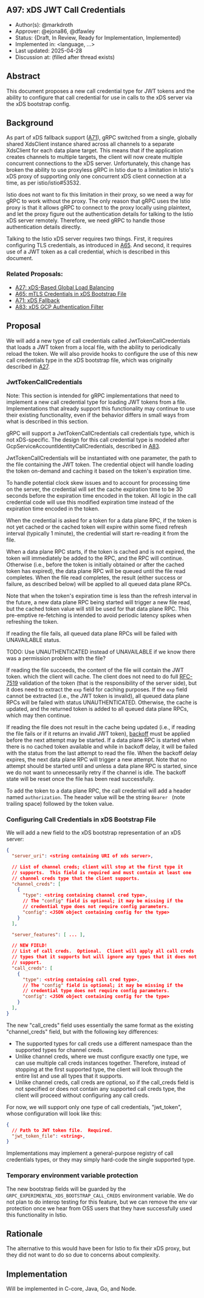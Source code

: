 A97: xDS JWT Call Credentials
----
* Author(s): @markdroth
* Approver: @ejona86, @dfawley
* Status: {Draft, In Review, Ready for Implementation, Implemented}
* Implemented in: <language, ...>
* Last updated: 2025-04-28
* Discussion at: <google group thread> (filled after thread exists)

## Abstract

This document proposes a new call credential type for JWT tokens and the
ability to configure that call credential for use in calls to the xDS
server via the xDS bootstrap config.

## Background

As part of xDS fallback support ([A71]), gRPC switched from a single,
globally shared XdsClient instance shared across all channels to
a separate XdsClient for each data plane target.  This means that
if the application creates channels to multiple targets, the client
will now create multiple concurrent connections to the xDS server.
Unfortunately, this change has broken the ability to use proxyless gRPC
in Istio due to a limitation in Istio's xDS proxy of supporting only one
concurrent xDS client connection at a time, as per istio/istio#53532.

Istio does not want to fix this limitation in their proxy, so we need a
way for gRPC to work without the proxy.  The only reason that gRPC uses
the Istio proxy is that it allows gRPC to connect to the proxy locally
using plaintext, and let the proxy figure out the authentication details
for talking to the Istio xDS server remotely.  Therefore, we need gRPC
to handle those authentication details directly.

Talking to the Istio xDS server requires two things.  First, it requires
configuring TLS credentials, as introduced in [A65].  And second, it
requires use of a JWT token as a call credential, which is described in
this document.

### Related Proposals: 
* [A27: xDS-Based Global Load Balancing][A27]
* [A65: mTLS Credentials in xDS Bootstrap File][A65]
* [A71: xDS Fallback][A71]
* [A83: xDS GCP Authentication Filter][A83]

[A27]: A27-xds-global-load-balancing.md
[A65]: A65-xds-mtls-creds-in-bootstrap.md
[A71]: A71-xds-fallback.md
[A83]: A83-xds-gcp-authn-filter.md

## Proposal

We will add a new type of call credentials called JwtTokenCallCredentials
that loads a JWT token from a local file, with the ability to
periodically reload the token.  We will also provide hooks to configure
the use of this new call credentials type in the xDS bootstrap file,
which was originally described in [A27].

### JwtTokenCallCredentials

Note: This section is intended for gRPC implementations that need to
implement a new call credential type for loading JWT tokens from a file.
Implementations that already support this functionality may continue to
use their existing functionality, even if the behavior differs in small
ways from what is described in this section.

gRPC will support a JwtTokenCallCredentials call credentials type, which
is not xDS-specific.  The design for this call credential type is modeled
after GcpServiceAccountIdentityCallCredentials, described in [A83].

JwtTokenCallCredentials will be instantiated with one parameter, the
path to the file containing the JWT token.  The credential object will
handle loading the token on-demand and caching it based on the token's
expiration time.

To handle potential clock skew issues and to account for processing time
on the server, the credential will set the cache expiration time to be
30 seconds before the expiration time encoded in the token. All logic in
the call credential code will use this modified expiration time instead
of the expiration time encoded in the token.

When the credential is asked for a token for a data plane RPC, if the
token is not yet cached or the cached token will expire within some
fixed refresh interval (typically 1 minute), the credential will start
re-reading it from the file.

When a data plane RPC starts, if the token is cached and is not expired,
the token will immediately be added to the RPC, and the RPC will
continue. Otherwise (i.e., before the token is initially obtained or
after the cached token has expired), the data plane RPC will be queued
until the file read completes. When the file read completes, the
result (either success or failure, as described below) will be applied
to all queued data plane RPCs.

Note that when the token's expiration time is less than the refresh
interval in the future, a new data plane RPC being started will trigger
a new file read, but the cached token value will still be used for
that data plane RPC. This pre-emptive re-fetching is intended to avoid
periodic latency spikes when refreshing the token.

If reading the file fails, all queued data plane RPCs will be failed
with UNAVAILABLE status.

TODO: Use UNAUTHENTICATED instead of UNAVAILABLE if we know there was a
permission problem with the file?

If reading the file succeeds, the content of the file will contain the JWT
token. which the client will cache. The client does not need to do full
[RFC-7519](https://datatracker.ietf.org/doc/html/rfc7519) validation
of the token (that is the responsibility of the server side), but it
does need to extract the `exp` field for caching purposes. If the `exp`
field cannot be extracted (i.e., the JWT token is invalid), all queued
data plane RPCs will be failed with status UNAUTHENTICATED. Otherwise,
the cache is updated, and the returned token is added to all queued data
plane RPCs, which may then continue.

If reading the file does not result in the cache being updated (i.e.,
if reading the file fails or if it returns an invalid JWT token),
[backoff](https://github.com/grpc/grpc/blob/master/doc/connection-backoff.md)
must be applied before the next attempt may be started. If a data plane
RPC is started when there is no cached token available and while in
backoff delay, it will be failed with the status from the last attempt
to read the file.  When the backoff delay expires, the next data plane
RPC will trigger a new attempt. Note that no attempt should be started
until and unless a data plane RPC is started, since we do not want to
unnecessarily retry if the channel is idle. The backoff state will be
reset once the file has been read successfully.

To add the token to a data plane RPC, the call credential will add
a header named `authorization`. The header value will be the string
`Bearer ` (note trailing space) followed by the token value.

### Configuring Call Credentials in xDS Bootstrap File

We will add a new field to the xDS bootstrap representation of an xDS
server:

```json
{
  "server_uri": <string containing URI of xds server>,

  // List of channel creds; client will stop at the first type it
  // supports.  This field is required and must contain at least one
  // channel creds type that the client supports.
  "channel_creds": [
    {
      "type": <string containing channel cred type>,
      // The "config" field is optional; it may be missing if the
      // credential type does not require config parameters.
      "config": <JSON object containing config for the type>
    }
  ],

  "server_features": [ ... ],

  // NEW FIELD!
  // List of call creds.  Optional.  Client will apply all call creds
  // types that it supports but will ignore any types that it does not
  // support.
  "call_creds": [
    {
      "type": <string containing call cred type>,
      // The "config" field is optional; it may be missing if the
      // credential type does not require config parameters.
      "config": <JSON object containing config for the type>
    }
  ],
}
```

The new "call_creds" field uses essentially the same format as the
existing "channel_creds" field, but with the following key differences:
- The supported types for call creds use a different namespace than the
  supported types for channel creds.
- Unlike channel creds, where we must configure exactly one type, we can
  use multiple call creds instances together.  Therefore, instead of
  stopping at the first supported type, the client will look through
  the entire list and use all types that it supports.
- Unlike channel creds, call creds are optional, so if the call_creds
  field is not specified or does not contain any supported call creds
  type, the client will proceed without configuring any call creds.

For now, we will support only one type of call credentials,
"jwt_token", whose configuration will look like this:

```json
{
  // Path to JWT token file.  Required.
  "jwt_token_file": <string>,
}
```

Implementations may implement a general-purpose registry of call
credentials types, or they may simply hard-code the single supported type.

### Temporary environment variable protection

The new bootstrap fields will be guarded by the
`GRPC_EXPERIMENTAL_XDS_BOOTSTRAP_CALL_CREDS` environment variable.  We
do not plan to do interop testing for this feature, but we can remove
the env var protection once we hear from OSS users that they have
successfully used this functionality in Istio.

## Rationale

The alternative to this would have been for Istio to fix their xDS
proxy, but they did not want to do so due to concerns about complexity.

## Implementation

Will be implemented in C-core, Java, Go, and Node.
